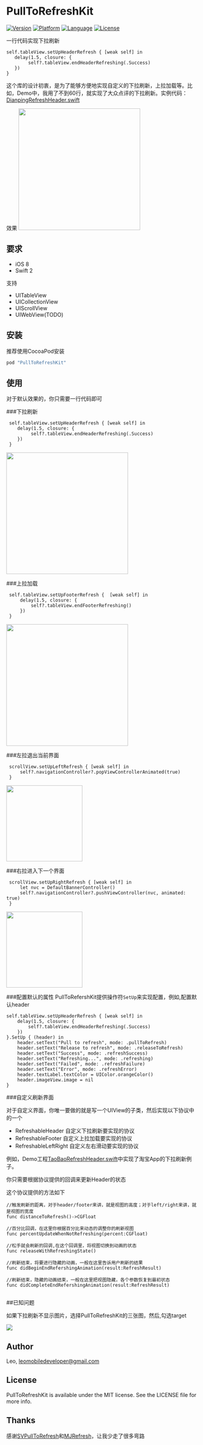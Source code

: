 # PullToRefreshKit

 [![Version](https://img.shields.io/cocoapods/v/PullToRefreshKit.svg?style=flat)](http://cocoapods.org/pods/PullToRefreshKit) [![Platform](http://img.shields.io/badge/platform-ios-blue.svg?style=flat
)](https://developer.apple.com/iphone/index.action)
 [![Language](http://img.shields.io/badge/language-swift-brightgreen.svg?style=flat
)](https://developer.apple.com/swift)
 [![License](http://img.shields.io/badge/license-MIT-lightgrey.svg?style=flat
)](http://mit-license.org)

一行代码实现下拉刷新

```
self.tableView.setUpHeaderRefresh { [weak self] in
   delay(1.5, closure: { 
        self?.tableView.endHeaderRefreshing(.Success)
   })
}
```
这个库的设计初衷，是为了能够方便地实现自定义的下拉刷新，上拉加载等。比如，Demo中，我用了不到60行，就实现了大众点评的下拉刷新。实例代码：[DianpingRefreshHeader.swift](https://github.com/LeoMobileDeveloper/PullToRefreshKit/blob/master/PullToRefreshKit/DianpingRefreshHeader.swift)

效果
<img src="https://raw.github.com/LeoMobileDeveloper/PullToRefreshKit/master/Screenshot/dianping.gif" width="320">

## 要求

- iOS 8
- Swift 2

支持

- UITableView
- UICollectionView
- UIScrollView
- UIWebView(TODO)


## 安装
推荐使用CocoaPod安装

```ruby
pod "PullToRefreshKit"
```
## 使用

对于默认效果的，你只需要一行代码即可

###下拉刷新

```
 self.tableView.setUpHeaderRefresh { [weak self] in
    delay(1.5, closure: { 
         self?.tableView.endHeaderRefreshing(.Success)
    })
 }
```

<img src="https://raw.github.com/LeoMobileDeveloper/PullToRefreshKit/master/Screenshot/gif1.gif" width="320">


###上拉加载
```
 self.tableView.setUpFooterRefresh {  [weak self] in
     delay(1.5, closure: {
         self?.tableView.endFooterRefreshing()
     })
 }
```

<img src="https://raw.github.com/LeoMobileDeveloper/PullToRefreshKit/master/Screenshot/gif2.gif" width="320">


###左拉退出当前界面

```
 scrollView.setUpLeftRefresh { [weak self] in
     self?.navigationController?.popViewControllerAnimated(true)
 }
```

<img src="https://raw.github.com/LeoMobileDeveloper/PullToRefreshKit/master/Screenshot/gif3.gif" width="200">

###右拉进入下一个界面

```
 scrollView.setUpRightRefresh { [weak self] in
     let nvc = DefaultBannerController()
     self?.navigationController?.pushViewController(nvc, animated: true)
 }
```

<img src="https://raw.github.com/LeoMobileDeveloper/PullToRefreshKit/master/Screenshot/gif4.gif" width="200">

###配置默认的属性
PullToRefershKit提供操作符`SetUp`来实现配置，例如,配置默认header

```
self.tableView.setUpHeaderRefresh { [weak self] in
    delay(1.5, closure: {
        self?.tableView.endHeaderRefreshing(.Success)
    })
}.SetUp { (header) in
    header.setText("Pull to refresh", mode: .pullToRefresh)
    header.setText("Release to refresh", mode: .releaseToRefresh)
    header.setText("Success", mode: .refreshSuccess)
    header.setText("Refreshing...", mode: .refreshing)
    header.setText("Failed", mode: .refreshFailure)
    header.setText("Error", mode: .refreshError)
    header.textLabel.textColor = UIColor.orangeColor()
    header.imageView.image = nil
}
```

###自定义刷新界面

对于自定义界面，你唯一要做的就是写一个UIView的子类，然后实现以下协议中的一个

- RefreshableHeader 自定义下拉刷新要实现的协议
- RefreshableFooter 自定义上拉加载要实现的协议
- RefreshableLeftRight 自定义左右滑动要实现的协议

例如，Demo工程[TaoBaoRefreshHeader.swift](https://github.com/LeoMobileDeveloper/PullToRefreshKit/blob/master/PullToRefreshKit/TaoBaoRefreshHeader.swift)中实现了淘宝App的下拉刷新例子。

你只需要根据协议提供的回调来更新Header的状态

这个协议提供的方法如下

```
//触发刷新的距离，对于header/footer来讲，就是视图的高度；对于left/right来讲，就是视图的宽度
func distanceToRefresh()->CGFloat

//百分比回调，在这里你根据百分比来动态的调整你的刷新视图
func percentUpdateWhenNotRefreshing(percent:CGFloat)

//松手就会刷新的回调,在这个回调里，将视图切换到动画的状态
func releaseWithRefreshingState()

//刷新结束，将要进行隐藏的动画，一般在这里告诉用户刷新的结果
func didBeginEndRefershingAnimation(result:RefreshResult)

//刷新结束，隐藏的动画结束，一般在这里把视图隐藏，各个参数恢复到最初状态
func didCompleteEndRefershingAnimation(result:RefreshResult)
    
```
##已知问题

如果下拉刷新不显示图片，选择PullToRefreshKit的三张图，然后,勾选target

<img src="https://raw.github.com/LeoMobileDeveloper/PullToRefreshKit/master/Screenshot/issue1.png">



## Author

Leo, leomobiledeveloper@gmail.com

## License

PullToRefreshKit is available under the MIT license. See the LICENSE file for more info.

## Thanks
感谢[SVPullToRefresh](https://github.com/samvermette/SVPullToRefresh)和[MJRefresh](https://github.com/CoderMJLee/MJRefresh)，让我少走了很多弯路